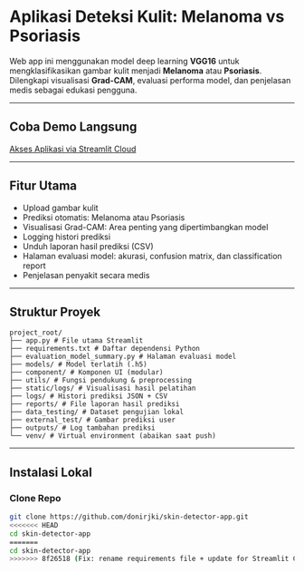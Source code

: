 # Aplikasi Deteksi Kulit: Melanoma vs Psoriasis

Web app ini menggunakan model deep learning **VGG16** untuk mengklasifikasikan gambar kulit menjadi **Melanoma** atau **Psoriasis**.  
Dilengkapi visualisasi **Grad-CAM**, evaluasi performa model, dan penjelasan medis sebagai edukasi pengguna.

---

## Coba Demo Langsung
[Akses Aplikasi via Streamlit Cloud](https://melanosis-app-ikyy.streamlit.app/)

---

## Fitur Utama

- Upload gambar kulit
- Prediksi otomatis: Melanoma atau Psoriasis
- Visualisasi Grad-CAM: Area penting yang dipertimbangkan model
- Logging histori prediksi
- Unduh laporan hasil prediksi (CSV)
- Halaman evaluasi model: akurasi, confusion matrix, dan classification report
- Penjelasan penyakit secara medis

---

## Struktur Proyek
```
project_root/
├── app.py # File utama Streamlit
├── requirements.txt # Daftar dependensi Python
├── evaluation_model_summary.py # Halaman evaluasi model
├── models/ # Model terlatih (.h5)
├── component/ # Komponen UI (modular)
├── utils/ # Fungsi pendukung & preprocessing
├── static/logs/ # Visualisasi hasil pelatihan
├── logs/ # Histori prediksi JSON + CSV
├── reports/ # File laporan hasil prediksi
├── data_testing/ # Dataset pengujian lokal
├── external_test/ # Gambar prediksi user
├── outputs/ # Log tambahan prediksi
└── venv/ # Virtual environment (abaikan saat push)
```

---

## Instalasi Lokal

### Clone Repo

```bash
git clone https://github.com/donirjki/skin-detector-app.git
<<<<<<< HEAD
cd skin-detector-app
=======
cd skin-detector-app
>>>>>>> 8f26518 (Fix: rename requirements file + update for Streamlit Cloud)
